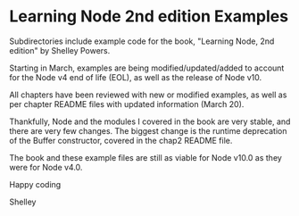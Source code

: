 # Learning Node 2nd edition Examples

Subdirectories include example code for the book, "Learning Node, 2nd edition" by Shelley Powers.

Starting in March, examples are being modified/updated/added to account for the Node v4 end of life (EOL), as well as the release of Node v10. 

All chapters have been reviewed with new or modified examples, as well as per chapter README files with updated information (March 20).

Thankfully, Node and the modules I covered in the book are very stable, and there are very few changes. The biggest change is the runtime deprecation of the Buffer constructor, covered in the chap2 README file.

The book and these example files are still as viable for Node v10.0 as they were for Node v4.0. 

Happy coding

Shelley 
